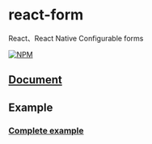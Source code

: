 # react-form

React、React Native Configurable forms

[![NPM](https://img.shields.io/npm/v/@wxik/react-form.svg)](https://www.npmjs.com/package/@wxik/react-form)


## [Document](https://wxik.github.io/react-form/)

## Example

### [Complete example](example)
